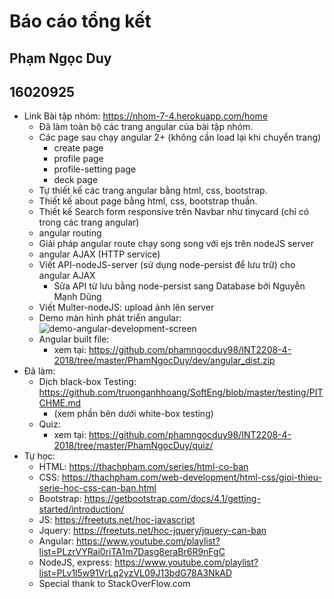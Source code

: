 # Báo cáo tổng kết
## Phạm Ngọc Duy
## 16020925

- Link Bài tập nhóm: https://nhom-7-4.herokuapp.com/home
    - Đã làm toàn bộ các trang angular của bài tập nhóm.
    - Các page sau chạy angular 2+ (không cần load lại khi chuyển trang)
        - create page
        - profile page
        - profile-setting page
        - deck page
    - Tự thiết kế các trang angular bằng html, css, bootstrap.
    - Thiết kế about page bằng html, css, bootstrap thuần.
    - Thiết kế Search form responsive trên Navbar như tinycard (chỉ có trong các trang angular)
    - angular routing
    - Giải pháp angular route chạy song song với ejs trên nodeJS server
    - angular AJAX (HTTP service)
    - Viết API-nodeJS-server (sử dụng node-persist để lưu trữ) cho angular AJAX
        - Sửa API từ lưu bằng node-persist sang Database bởi Nguyễn Mạnh Dũng
    - Viết Multer-nodeJS: upload ảnh lên server
    - Demo màn hình phát triển angular: 
    ![demo-angular-development-screen](https://raw.githubusercontent.com/phamngocduy98/INT2208-4-2018/master/PhamNgocDuy/images/angular_demo.png)
    - Angular built file:
        - xem tại: https://github.com/phamngocduy98/INT2208-4-2018/tree/master/PhamNgocDuy/dev/angular_dist.zip
- Đã làm:
    - Dịch black-box Testing: https://github.com/truonganhhoang/SoftEng/blob/master/testing/PITCHME.md
        - (xem phần bên dưới white-box testing)
    - Quiz:
        - xem tại: https://github.com/phamngocduy98/INT2208-4-2018/tree/master/PhamNgocDuy/quiz/
- Tự học:
    - HTML: https://thachpham.com/series/html-co-ban
    - CSS: https://thachpham.com/web-development/html-css/gioi-thieu-serie-hoc-css-can-ban.html
    - Bootstrap: https://getbootstrap.com/docs/4.1/getting-started/introduction/
    - JS: https://freetuts.net/hoc-javascript
    - Jquery: https://freetuts.net/hoc-jquery/jquery-can-ban
    - Angular: https://www.youtube.com/playlist?list=PLzrVYRai0riTA1m7Dasg8eraBr6R9nFgC
    - NodeJS, express: https://www.youtube.com/playlist?list=PLv1l5w91VrLq2yzVL09J13bdG78A3NkAD
    - Special thank to StackOverFlow.com

